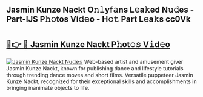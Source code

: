 ## Jasmin Kunze Nackt O𝚗𝚕yf𝚊ns L𝚎a𝚔ed N𝚞𝚍es - Part-IJS P𝚑𝚘tos Vi𝚍𝚎o - H𝚘𝚝 Part L𝚎a𝚔s cc0Vk

# <h2><a href="http://kfcirrp.oniu.top/?m=Jasmin+Kunze+Nackt">🔗👉 🔴 Jasmin Kunze Nackt P𝚑ot𝚘𝚜 V𝚒d𝚎o</a></h2>

[![Jasmin Kunze Nackt Nu𝚍e𝚜](https://i.imgur.com/0qMVB7G.gif)](http://kfcirrp.oniu.top/?m=Jasmin+Kunze+Nackt)
Web-based artist and amusement giver Jasmin Kunze Nackt, known for publishing dance and lifestyle tutorials through trending dance moves and short films. Versatile puppeteer Jasmin Kunze Nackt, recognized for their exceptional skills and accomplishments in bringing inanimate objects to life.  
